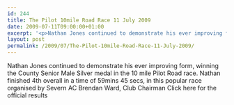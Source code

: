 ```yaml
---
id: 244
title: The Pilot 10mile Road Race 11 July 2009
date: 2009-07-11T09:00:00+01:00
excerpt: '<p>Nathan Jones continued to demonstrate his ever improving form, winning the County Senior Male Silver medal in the 10 mile Pilot Road race. Nathan finished 4th overall in a time of 59mins 45 secs, in this popular race organised by Severn AC Brendan Ward, Club Chairman Click here for the official results</p>'
layout: post
permalink: /2009/07/The-Pilot-10mile-Road-Race-11-July-2009/
---
```

Nathan Jones continued to demonstrate his ever improving form, winning the County Senior Male Silver medal in the 10 mile Pilot Road race. Nathan finished 4th overall in a time of 59mins 45 secs, in this popular race organised by Severn AC Brendan Ward, Club Chairman Click here for the official results